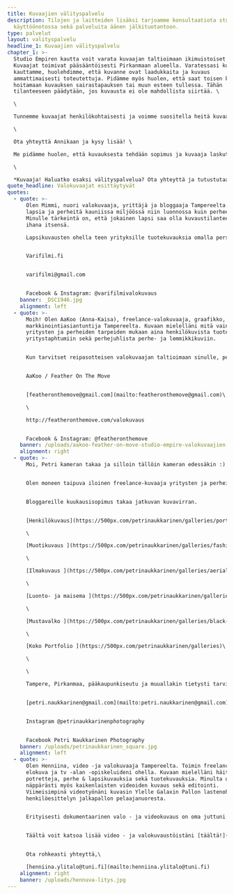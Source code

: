 ```yaml
---
title: Kuvaajien välityspalvelu
description: Tilojen ja laitteiden lisäksi tarjoamme konsultaatiota studion
  käyttöönotossa sekä palveluita äänen jälkituotantoon.
type: palvelut
layout: valityspalvelu
headline_1: Kuvaajien välityspalvelu
chapter_1: >-
  Studio Empiren kautta voit varata kuvaajan taltioimaan ikimuistoiset hetket.
  Kuvaajat toimivat pääsääntöisesti Pirkanmaan alueella. Varatessasi kuvaajan
  kauttamme, huolehdimme, että kuvanne ovat laadukkaita ja kuvaus
  ammattimaisesti toteutettuja. Pidämme myös huolen, että saat toisen kuvaajan
  hoitamaan kuvauksen sairastapauksen tai muun esteen tullessa. Tähän
  tilanteeseen päädytään, jos kuvausta ei ole mahdollista siirtää. \

  \

  Tunnemme kuvaajat henkilökohtaisesti ja voimme suositella heitä kuvaamaan myös teidän yrityskuvat, henkilöstökuvat, potretit, miljöökuvaukset sekä tapahtumakuvaukset. \

  \

  Ota yhteyttä Annikaan ja kysy lisää! \

  Me pidämme huolen, että kuvauksesta tehdään sopimus ja kuvaaja laskuttaa kuvauksen asianmukaisesti.\

  \

  *Kuvaaja! Haluatko osaksi välityspalvelua? Ota yhteyttä ja tutustutaan!*
quote_headline: Valokuvaajat esittäytyvät
quotes:
  - quote: >-
      Olen Mimmi, nuori valokuvaaja, yrittäjä ja bloggaaja Tampereelta. Kuvaan
      lapsia ja perheitä kauniissa miljöössä niin luonnossa kuin perheen kotona.
      Minulle tärkeintä on, että jokainen lapsi saa olla kuvaustilanteessa oma
      ihana itsensä.

      Lapsikuvausten ohella teen yrityksille tuotekuvauksia omalla persoonallisella tyylillä.  Ikuistetaan sinulle tärkeitä ihmisiä ja hetkiä aidoiksi muistoiksi Tampereen ja lähiympäristön kauniissa maisemissa.


      Varifilmi.fi


      varifilmi@gmail.com


      Facebook & Instagram: @varifilmivalokuvaus
    banner: _DSC1946.jpg
    alignment: left
  - quote: >-
      Moih! Olen AaKoo (Anna-Kaisa), freelance-valokuvaaja, graafikko,
      markkinointiasiantuntija Tampereelta. Kuvaan mielelläni mitä vain
      yritysten ja perheiden tarpeiden mukaan aina henkilökuvista tuotekuviin ja
      yritystaphtumiin sekä perhejuhlista perhe- ja lemmikkikuviin.


      Kun tarvitset reipasotteisen valokuvaajan taltioimaan sinulle, perheellesi tai yrityksellesi tärkeät hetket ja henkilöt Tampereen seudulla, ota yhteyttä!


      AaKoo / Feather On The Move


      [featheronthemove@gmail.com](mailto:featheronthemove@gmail.com)\

      \

      http://featheronthemove.com/valokuvaus


      Facebook & Instagram: @featheronthemove
    banner: /uploads/aakoo-feather-on-move-studio-empire-valokuvaajien-valityspalvelu-valokuvaajatampere.jpg
    alignment: right
  - quote: >-
      Moi, Petri kameran takaa ja silloin tällöin kameran edessäkin :)


      Olen moneen taipuva iloinen freelance-kuvaaja yritysten ja perheiden tarpeisiin studio- tai miljöökuvauksissa. Ominta intohimoa henkilö-, muoti-, mainos- ja luontokuvaus kaikkine mielenkiintoisine variaatioineen sekä yhdistelmineen.


      Bloggareille kuukausisopimus takaa jatkuvan kuvavirran.


      [Henkilökuvaus](https://500px.com/petrinaukkarinen/galleries/portrait-photography)\

      \

      [Muotikuvaus ](https://500px.com/petrinaukkarinen/galleries/fashion)\

      \

      [Ilmakuvaus ](https://500px.com/petrinaukkarinen/galleries/aerial-photography)\

      \

      [Luonto- ja maisema ](https://500px.com/petrinaukkarinen/galleries/nature)\

      \

      [Mustavalko ](https://500px.com/petrinaukkarinen/galleries/black-and-white)\

      \

      [Koko Portfolio ](https://500px.com/petrinaukkarinen/galleries)\

      \

      \

      Tampere, Pirkanmaa, pääkaupunkiseutu ja muuallakin tietysti tarvittaessa!


      [petri.naukkarinen@gmail.com](mailto:petri.naukkarinen@gmail.com)


      Instagram @petrinaukkarinenphotography


      Facebook Petri Naukkarinen Photography
    banner: /uploads/petrinaukkarinen_square.jpg
    alignment: left
  - quote: >-
      Olen Henniina, video -ja valokuvaaja Tampereelta. Toimin freelancerina
      elokuva ja tv -alan -opiskeluideni ohella. Kuvaan mielelläni häitä,
      potretteja, perhe & lapsikuvauksia sekä tuotekuvauksia. Minulta onnistuu
      näppärästi myös kaikenlaisten videoiden kuvaus sekä editointi.
      Viimeisimpinä videotyönäni kuvasin Ylelle Galaxin Pallon lastenohjelmaan
      henkilöesittelyn jalkapallon pelaajanuoresta.


      Erityisesti dokumentaarinen valo - ja videokuvaus on oma juttuni. Rakastan valon ja varjojen kontrastia, pehmeyttä ja luonnon tarjoamaa kaunista miljöötä kuville. Nyt kesällä perhe - ja lapsikuvaukset onnistuvatkin hyvin kauniissa ja kukkivassa luonnossa.


      Täältä voit katsoa lisää video - ja valokuvaustöistäni [täältä!](https://henniinaylitalo.​wixsite.com/portfolio)


      Ota rohkeasti yhteyttä,\

      [henniina.ylitalo@tuni.fi](mailto:henniina.ylitalo@tuni.fi)
    alignment: right
    banner: /uploads/hennuva-litys.jpg
---
```

